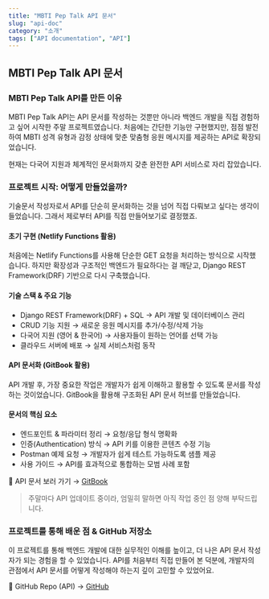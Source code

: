 ```yaml
---
title: "MBTI Pep Talk API 문서"
slug: "api-doc"
category: "소개"
tags: ["API documentation", "API"]
---
```

## MBTI Pep Talk API 문서

### MBTI Pep Talk API를 만든 이유

MBTI Pep Talk API는 API 문서를 작성하는 것뿐만 아니라 백엔드 개발을 직접 경험하고 싶어 시작한 주말 프로젝트였습니다.
처음에는 간단한 기능만 구현했지만, 점점 발전하여 MBTI 성격 유형과 감정 상태에 맞춘 맞춤형 응원 메시지를 제공하는 API로 확장되었습니다.

현재는 다국어 지원과 체계적인 문서화까지 갖춘 완전한 API 서비스로 자리 잡았습니다.

### 프로젝트 시작: 어떻게 만들었을까?

기술문서 작성자로서 API를 단순히 문서화하는 것을 넘어 직접 다뤄보고 싶다는 생각이 들었습니다.
그래서 제로부터 API를 직접 만들어보기로 결정했죠.

#### 초기 구현 (Netlify Functions 활용)

처음에는 Netlify Functions를 사용해 단순한 GET 요청을 처리하는 방식으로 시작했습니다. 하지만 확장성과 구조적인 백엔드가 필요하다는 걸 깨닫고, Django REST Framework(DRF) 기반으로 다시 구축했습니다.

#### 기술 스택 & 주요 기능

- Django REST Framework(DRF) + SQL → API 개발 및 데이터베이스 관리
- CRUD 기능 지원 → 새로운 응원 메시지를 추가/수정/삭제 가능
- 다국어 지원 (영어 & 한국어) → 사용자들이 원하는 언어를 선택 가능
- 클라우드 서버에 배포 → 실제 서비스처럼 동작

#### API 문서화 (GitBook 활용)

API 개발 후, 가장 중요한 작업은 개발자가 쉽게 이해하고 활용할 수 있도록 문서를 작성하는 것이었습니다.
GitBook을 활용해 구조화된 API 문서 허브를 만들었습니다.

#### 문서의 핵심 요소
- 엔드포인트 & 파라미터 정리 → 요청/응답 형식 명확화
- 인증(Authentication) 방식 → API 키를 이용한 콘텐츠 수정 기능
- Postman 예제 요청 → 개발자가 쉽게 테스트 가능하도록 샘플 제공
- 사용 가이드 → API를 효과적으로 통합하는 모범 사례 포함

📌 API 문서 보러 가기 → <a href="https://techwriting-project.gitbook.io/mbti-peptalk-api-docs/mbti-api">GitBook</a>

> 주말마다 API 업데이트 중이라, 엄밀히 말하면 아직 작업 중인 점 양해 부탁드립니다.

### 프로젝트를 통해 배운 점 & GitHub 저장소

이 프로젝트를 통해 백엔드 개발에 대한 실무적인 이해를 높이고, 더 나은 API 문서 작성자가 되는 경험을 할 수 있었습니다.
API를 처음부터 직접 만들어 본 덕분에, 개발자의 관점에서 API 문서를 어떻게 작성해야 하는지 깊이 고민할 수 있었어요.

🔗 GitHub Repo (API) → <a href="https://github.com/jiwon-lieb/mbti_peptalk">GitHub</a>
